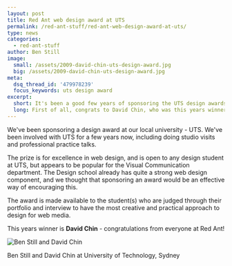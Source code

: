 ```yaml
---
layout: post
title: Red Ant web design award at UTS
permalink: /red-ant-stuff/red-ant-web-design-award-at-uts/
type: news
categories:
  - red-ant-stuff
author: Ben Still
image:
  small: /assets/2009-david-chin-uts-design-award.jpg
  big: /assets/2009-david-chin-uts-design-award.jpg
meta:
  dsq_thread_id: '479978239'
  focus_keywords: uts design award
excerpt:
  short: It's been a good few years of sponsoring the UTS design awards, here's to this one, and many more!
  long: First of all, congrats to David Chin, who was this years winner. Seconds of all, well done to everyone who participated! We're so proud to be part of these awards and to be able to inspire the young 'uns into creating awesome stuff.
---
```


We've been sponsoring a design award at our local university - UTS. We've been involved with UTS for a few years now, including doing studio visits and professional practice talks.

The prize is for excellence in web design, and is open to any design student at UTS, but appears to be popular for the Visual Communication department. The Design school already has quite a strong web design component, and we thought that sponsoring an award would be an effective way of encouraging this.

The award is made available to the student(s) who are judged through their portfolio and interview to have the most creative and practical approach to design for web media.

This years winner is **David Chin** - congratulations from everyone at Red Ant!

![Ben Still and David Chin](http://farm4.static.flickr.com/3297/3541382416_3baa816422.jpg)

Ben Still and David Chin at University of Technology, Sydney